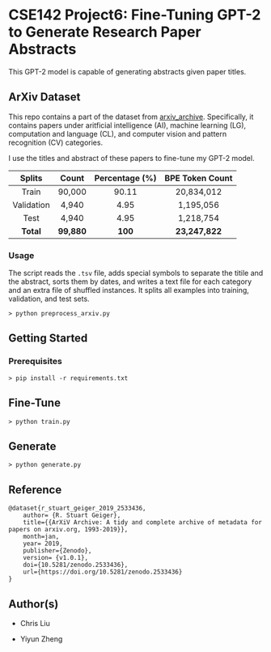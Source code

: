 # CSE142 Project6: Fine-Tuning GPT-2 to Generate Research Paper Abstracts

This GPT-2 model is capable of generating abstracts given paper titles.

## ArXiv Dataset

This repo contains a part of the dataset from [arxiv_archive](https://github.com/staeiou/arxiv_archive). Specifically, it contains papers under aritficial intelligence (AI), machine learning (LG), computation and language (CL), and computer vision and pattern recognition (CV) categories. 

I use the titles and abstract of these papers to fine-tune my GPT-2 model.

|   Splits   |   Count    | Percentage (%) | BPE Token Count |
| :--------: | :--------: | :------------: | :-------------: |
|   Train    |   90,000   |     90.11      |   20,834,012    |
| Validation |    4,940   |      4.95      |    1,195,056    |
|    Test    |    4,940   |      4.95      |    1,218,754    |
| **Total**  | **99,880** |    **100**     | **23,247,822**  |

### Usage

The script reads the `.tsv` file, adds special symbols to separate the titile and the abstract, sorts them by dates, and writes a text file for each category and an extra file of shuffled instances. It splits all examples into training, validation, and test sets.

```shell
> python preprocess_arxiv.py
```


## Getting Started

### Prerequisites

```shell
> pip install -r requirements.txt
```

## Fine-Tune

```shell
> python train.py
```

## Generate

```shell
> python generate.py
```

## Reference

```
@dataset{r_stuart_geiger_2019_2533436,
    author= {R. Stuart Geiger},
    title={{ArXiV Archive: A tidy and complete archive of metadata for papers on arxiv.org, 1993-2019}},
    month=jan,
    year= 2019,
    publisher={Zenodo},
    version= {v1.0.1},
    doi={10.5281/zenodo.2533436},
    url={https://doi.org/10.5281/zenodo.2533436}
}
```


## Author(s)

- Chris Liu

- Yiyun Zheng